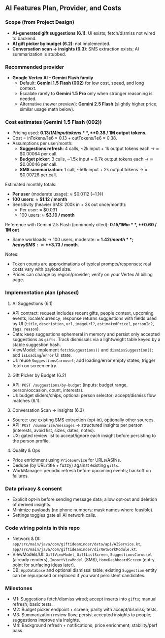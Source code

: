 ## AI Features Plan, Provider, and Costs

### Scope (from Project Design)
- **AI-generated gift suggestions (6.1)**: UI exists; fetch/dismiss not wired to backend.
- **AI gift picker by budget (6.2)**: not implemented.
- **Conversation scan → insights (6.3)**: SMS extraction exists; AI summarization is stubbed.

### Recommended provider
- **Google Vertex AI – Gemini Flash family**
  - Default: **Gemini 1.5 Flash (002)** for low cost, speed, and long context.
  - Escalate rarely to **Gemini 1.5 Pro** only when stronger reasoning is needed.
  - Alternative (newer preview): **Gemini 2.5 Flash** (slightly higher price; similar usage math below).

### Cost estimates (Gemini 1.5 Flash (002))
- Pricing used: **$0.13 / 1M input tokens**, **$0.38 / 1M output tokens**.
- Cost = inTokens/1e6 × 0.13 + outTokens/1e6 × 0.38.
- Assumptions per user/month:
  - **Suggestions refresh**: 4 calls, ~2k input + 1k output tokens each → ≈ $0.00064 per call.
  - **Budget picker**: 3 calls, ~1.5k input + 0.7k output tokens each → ≈ $0.00046 per call.
  - **SMS summarization**: 1 call, ~50k input + 2k output tokens → ≈ $0.00726 per call.

Estimated monthly totals:
- **Per user** (moderate usage): ≈ $0.0112 (~1.1¢)
- **100 users**: ≈ **$1.12 / month**
- Sensitivity (heavier SMS: 200k in + 3k out once/month):
  - Per user: ≈ $0.031
  - 100 users: ≈ **$3.10 / month**

Reference with Gemini 2.5 Flash (commonly cited): **$0.15 / 1M in**, **$0.60 / 1M out**
- Same workloads → 100 users, moderate: ≈ **$1.42 / month**; heavy SMS: ≈ **$3.73 / month**.

Notes:
- Token counts are approximations of typical prompts/responses; real costs vary with payload size.
- Prices can change by region/provider; verify on your Vertex AI billing page.

### Implementation plan (phased)
1) AI Suggestions (6.1)
- API contract: request includes recent gifts, people context, upcoming events, locale/currency; response returns suggestions with fields used by UI (`title`, `description`, `url`, `imageUrl?`, `estimatedPrice?`, `personId?`, `tags`, `reason`).
- Data: keep suggestions ephemeral in memory and persist only accepted suggestions as `gifts`. Track dismissals via a lightweight table keyed by a stable suggestion hash.
- ViewModel: implement `fetchSuggestions()` and `dismissSuggestion()`; add `isLoading`/`error` UI state.
- UI: reuse `SuggestionsCarousel`; add loading/error empty states; trigger fetch on screen entry.

2) Gift Picker by Budget (6.2)
- API: `POST /suggestions/by-budget` (inputs: budget range, person/occasion, count, interests).
- UI: budget sliders/chips, optional person selector; accept/dismiss flow matches (6.1).

3) Conversation Scan → Insights (6.3)
- Source: use existing SMS extraction (opt‑in), optionally other sources.
- API: `POST /summarize/messages` → structured insights per person (interests, avoid list, sizes, dates, notes).
- UX: gated review list to accept/ignore each insight before persisting to the person profile.

4) Quality & Ops
- Price enrichment using `PriceService` for URLs/ASINs.
- Dedupe (by URL/title + fuzzy) against existing `gifts`.
- WorkManager: periodic refresh before upcoming events; backoff on failures.

### Data privacy & consent
- Explicit opt‑in before sending message data; allow opt‑out and deletion of derived insights.
- Minimize payloads (no phone numbers; mask names where feasible).
- Settings toggles gate all AI network calls.

### Code wiring points in this repo
- Network & DI: `app/src/main/java/com/giftideaminder/data/api/AIService.kt`, `app/src/main/java/com/giftideaminder/di/NetworkModule.kt`.
- ViewModels/UI: `GiftViewModel`, `GiftListScreen`, `SuggestionsCarousel` (already renders), `ImportViewModel` (SMS), `HomeDashboardScreen` (entry point for surfacing ideas later).
- DB: `AppDatabase` and optional dismissal table; existing `Suggestion` entity can be repurposed or replaced if you want persistent candidates.

### Milestones
- M1: Suggestions fetch/dismiss wired; accept inserts into `gifts`; manual refresh; basic tests.
- M2: Budget picker endpoint + screen; parity with accept/dismiss; tests.
- M3: Summarization review flow; persist accepted insights to people; suggestions improve via insights.
- M4: Background refresh + notifications; price enrichment; stability/perf pass.

